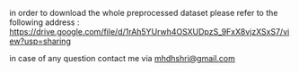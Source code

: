 

in order to download the whole preprocessed dataset
   please refer to the following address : 
   https://drive.google.com/file/d/1rAh5YUrwh4OSXUDpzS_9FxX8vjzXSxS7/view?usp=sharing

 in case of any question contact me via mhdhshri@gmail.com

	

